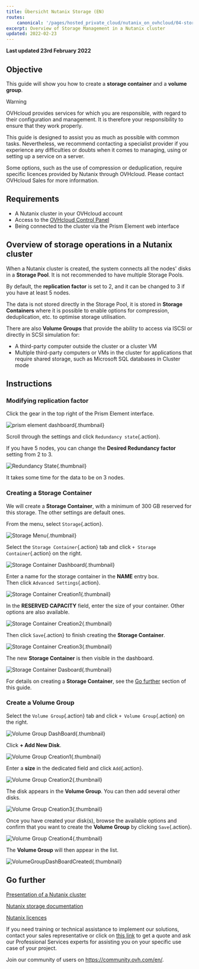 ```yaml
---
title: Übersicht Nutanix Storage (EN)
routes:
    canonical: '/pages/hosted_private_cloud/nutanix_on_ovhcloud/04-storage'
excerpt: Overview of Storage Management in a Nutanix cluster
updated: 2022-02-23
---
```


**Last updated 23rd February 2022**

## Objective

This guide will show you how to create a **storage container** and a **volume group**.

> [!warning]
> OVHcloud provides services for which you are responsible, with regard to their configuration and management. It is therefore your responsibility to ensure that they work properly.
>
> This guide is designed to assist you as much as possible with common tasks. Nevertheless, we recommend contacting a specialist provider if you experience any difficulties or doubts when it comes to managing, using or setting up a service on a server.
>
> Some options, such as the use of compression or deduplication, require specific licences provided by Nutanix through OVHcloud. Please contact OVHcloud Sales for more information.

## Requirements

- A Nutanix cluster in your OVHcloud account
- Access to the [OVHcloud Control Panel](https://www.ovh.com/auth/?action=gotomanager&from=https://www.ovh.de/&ovhSubsidiary=de)
- Being connected to the cluster via the Prism Element web interface

## Overview of storage operations in a Nutanix cluster

When a Nutanix cluster is created, the system connects all the nodes' disks in a **Storage Pool**. It is not recommended to have multiple Storage Pools.

By default, the **replication factor** is set to 2, and it can be changed to 3 if you have at least 5 nodes.

The data is not stored directly in the Storage Pool, it is stored in **Storage Containers** where it is possible to enable options for compression, deduplication, etc. to optimise storage utilisation. 

There are also **Volume Groups** that provide the ability to access via ISCSI or directly in SCSI simulation for:

- A third-party computer outside the cluster or a cluster VM
- Multiple third-party computers or VMs in the cluster for applications that require shared storage, such as Microsoft SQL databases in Cluster mode

## Instructions

### Modifying **replication factor** 

Click the gear in the top right of the Prism Element interface.

![prism element dashboard](images/prism-element-dashboard.PNG){.thumbnail}

Scroll through the settings and click `Redundancy state`{.action}.

If you have 5 nodes, you can change the **Desired Redundancy factor** setting from 2 to 3.

![Redundancy State](images/RedondancyState.PNG){.thumbnail}

It takes some time for the data to be on 3 nodes.

### Creating a **Storage Container**

We will create a **Storage Container**, with a minimum of 300 GB reserved for this storage. The other settings are default ones.

From the menu, select `Storage`{.action}.

![Storage Menu](images/StorageMenu.png){.thumbnail}

Select the `Storage Container`{.action} tab and click `+ Storage Container`{.action} on the right.

![Storage Container Dashboard](images/StorageContainerDashboard.PNG){.thumbnail}

Enter a name for the storage container in the **NAME** entry box.<br>
Then click `Advanced Settings`{.action}.

![Storage Container Creation1](images/StorageContainerCreation1.PNG){.thumbnail}

In the **RESERVED CAPACITY** field, enter the size of your container. Other options are also available.

![Storage Container Creation2](images/StorageContainerCreation2.PNG){.thumbnail}

Then click `Save`{.action} to finish creating the **Storage Container**.

![Storage Container Creation3](images/StorageContainerCreation3.PNG){.thumbnail}

The new **Storage Container** is then visible in the dashboard.

![Storage Container Dasboard](images/StorageContainerDasboardNC.PNG){.thumbnail}

For details on creating a **Storage Container**, see the [Go further](#gofurther) section of this guide.

### Create a **Volume Group**

Select the `Volume Group`{.action} tab and click `+ Volume Group`{.action} on the right.

![Volume Group DashBoard](images/VolumeGroupDashBoard.PNG){.thumbnail}

Click **+ Add New Disk**.

![Volume Group Creation1](images/VolumeGroupCreation1.PNG){.thumbnail}

Enter a **size** in the dedicated field and click `Add`{.action}.

![Volume Group Creation2](images/VolumeGroupCreation2.PNG){.thumbnail}

The disk appears in the **Volume Group**. You can then add several other disks.

![Volume Group Creation3](images/VolumeGroupCreation3.PNG){.thumbnail}

Once you have created your disk(s), browse the available options and confirm that you want to create the **Volume Group** by clicking `Save`{.action}.

![Volume Group Creation4](images/VolumeGroupCreation4.PNG){.thumbnail}

The **Volume Group** will then appear in the list.

![VolumeGroupDashBoardCreated](images/VolumeGroupDashBoardCreated.PNG){.thumbnail}

## Go further <a name="gofurther"></a>

[Presentation of a Nutanix cluster](/pages/hosted_private_cloud/nutanix_on_ovhcloud/03-nutanix-hci)

[Nutanix storage documentation](https://portal.nutanix.com/page/documents/details?targetId=Web-Console-Guide-Prism-v5_20:wc-storage-management-wc-c.html)

[Nutanix licences](https://www.nutanix.com/products/software-options)

If you need training or technical assistance to implement our solutions, contact your sales representative or click on [this link](https://www.ovhcloud.com/de/professional-services/) to get a quote and ask our Professional Services experts for assisting you on your specific use case of your project.

Join our community of users on <https://community.ovh.com/en/>.
